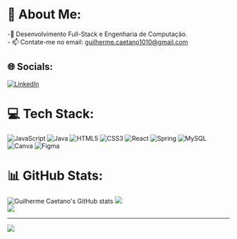 # 💫 About Me:
 -🌱 Desenvolvimento Full-Stack e Engenharia de Computação.<br>- 📫 Contate-me no email: guilherme.caetano1010@gmail.com


## 🌐 Socials:
[![LinkedIn](https://img.shields.io/badge/LinkedIn-%230077B5.svg?logo=linkedin&logoColor=white)](https://linkedin.com/in/https://www.linkedin.com/in/guilherme-caetano1010/) 

# 💻 Tech Stack:
![JavaScript](https://img.shields.io/badge/javascript-%23323330.svg?style=for-the-badge&logo=javascript&logoColor=%23F7DF1E) ![Java](https://img.shields.io/badge/java-%23ED8B00.svg?style=for-the-badge&logo=java&logoColor=white) ![HTML5](https://img.shields.io/badge/html5-%23E34F26.svg?style=for-the-badge&logo=html5&logoColor=white) ![CSS3](https://img.shields.io/badge/css3-%231572B6.svg?style=for-the-badge&logo=css3&logoColor=white) ![React](https://img.shields.io/badge/react-%2320232a.svg?style=for-the-badge&logo=react&logoColor=%2361DAFB) ![Spring](https://img.shields.io/badge/spring-%236DB33F.svg?style=for-the-badge&logo=spring&logoColor=white) ![MySQL](https://img.shields.io/badge/mysql-%2300f.svg?style=for-the-badge&logo=mysql&logoColor=white) ![Canva](https://img.shields.io/badge/Canva-%2300C4CC.svg?style=for-the-badge&logo=Canva&logoColor=white) 	![Figma](https://img.shields.io/badge/figma-%23F24E1E.svg?style=for-the-badge&logo=figma&logoColor=white)
# 📊 GitHub Stats:
![Guilherme Caetano's GitHub stats](https://github-readme-stats.vercel.app/api?username=guilhermecaetano1010&show_icons=true&theme=tokyonight)
![](https://github-readme-streak-stats.herokuapp.com/?user=guilhermecaetano1010&theme=tokyonight&hide_border=false)<br/>
![](https://github-readme-stats.vercel.app/api/top-langs/?username=guilhermecaetano1010&theme=tokyonight&hide_border=false&include_all_commits=false&count_private=false&layout=compact)

---
[![](https://visitcount.itsvg.in/api?id=guilhermecaetano1010&icon=0&color=0)](https://visitcount.itsvg.in)

<!-- Proudly created with GPRM ( https://gprm.itsvg.in ) -->
